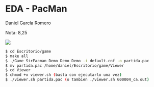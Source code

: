 # EDA - PacMan
Daniel García Romero

Nota: 8,25

![](http://i.imgur.com/FuQxTSf.png)

```sh
$ cd Escritorio/game
$ make all
$ ./Game SirFacman Demo Demo Demo -i default.cnf -o partida.pac
$ mv partida.pac /home/daniel/Escritorio/game/Viewer
$ cd Viewer
$ chmod +x viewer.sh (basta con ejecutarlo una vez)
$ ./viewer.sh partida.pac (o tambien ./viewer.sh G00004_ca.out)
```
